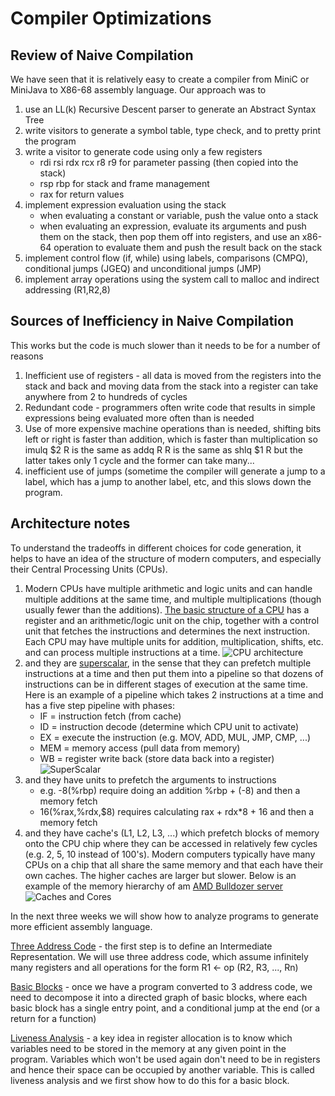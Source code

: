 # Compiler Optimizations

## Review of Naive Compilation
We have seen that it is relatively easy to create a compiler from MiniC or MiniJava to
X86-68 assembly language. Our approach was to
1. use an LL(k) Recursive Descent parser to generate an Abstract Syntax Tree
2. write visitors to generate a symbol table, type check, and to pretty print the program
3. write a visitor to generate code using only a few registers
   * rdi rsi rdx rcx r8 r9    for parameter passing (then copied into the stack)
   * rsp rbp for stack and frame management
   * rax for return values
4. implement expression evaluation using the stack
   * when evaluating a constant or variable, push the value onto a stack
   * when evaluating an expression, evaluate its arguments and push them on the stack,
     then pop them off into registers, and use an x86-64 operation to evaluate them
     and push the result back on the stack
5. implement control flow (if, while) using labels, comparisons (CMPQ),
   conditional jumps (JGEQ) and unconditional jumps (JMP)
6. implement array operations using the system call to malloc and indirect addressing (R1,R2,8)

## Sources of Inefficiency in Naive Compilation
This works but the code is much slower than it needs to be for a number of reasons
1. Inefficient use of registers - all data is moved from the registers into the stack and back
   and moving data from the stack into a register can take anywhere from 2 to hundreds of cycles
2. Redundant code - programmers often write code that results in simple expressions being evaluated
   more often than is needed
3. Use of more expensive machine operations than is needed, shifting bits left or right
   is faster than addition, which is faster than multiplication so
   imulq $2 R is the same as addq R R is the same as shlq $1 R but the latter takes only 1 cycle
   and the former can take many...
4. inefficient use of jumps  (sometime the compiler will generate a jump to a label,
   which has a jump to another label, etc, and this slows down the program.

## Architecture notes
To understand the tradeoffs in different choices for code generation, it helps to have an 
idea of the structure of modern computers, and especially their Central Processing Units (CPUs).
1. Modern CPUs have multiple arithmetic and logic units and can handle multiple additions
   at the same time, and multiple multiplications (though usually fewer than the additions).
   [The basic structure of a CPU](https://en.wikipedia.org/wiki/Central_processing_unit) has a register and an arithmetic/logic unit on the chip, together with a control unit that fetches the
   instructions and determines the next instruction. Each CPU may have multiple units for addition,
   multiplication, shifts, etc. and can process multiple instructions at a time.
   ![CPU architecture](https://upload.wikimedia.org/wikipedia/commons/3/3a/ABasicComputer.svg)
3. and they are [superscalar](https://en.wikipedia.org/wiki/Superscalar_processor),
   in the sense that they can prefetch multiple instructions at a time
   and then put them into a pipeline so that dozens of instructions can be in different stages of
   execution at the same time.  Here is an example of a pipeline which takes 2 instructions
   at a time and has a five step pipeline with phases:
   * IF = instruction fetch (from cache)
   * ID = instruction decode (determine which CPU unit to activate)
   * EX = execute the instruction (e.g. MOV, ADD, MUL, JMP, CMP, ...)
   * MEM = memory access (pull data from memory)
   * WB = register write back (store data back into a register)
   ![SuperScalar](https://upload.wikimedia.org/wikipedia/commons/4/46/Superscalarpipeline.svg)
5. and they have units to prefetch the arguments to instructions
   * e.g.  -8(%rbp) require doing an addition %rbp + (-8) and then a memory fetch
   * 16(%rax,%rdx,$8) requires calculating rax + rdx*8 + 16 and then a memory fetch
6. and they have cache's (L1, L2, L3, ...) which prefetch blocks of memory onto the CPU chip
   where they can be accessed in relatively few cycles (e.g. 2, 5, 10 instead of 100's).
   Modern computers typically have many CPUs on a chip that all share the same memory
   and that each have their own caches. The higher caches are larger but slower.
   Below is an example of the memory hierarchy of am [AMD Bulldozer server](https://en.wikipedia.org/wiki/CPU_cache)
   ![Caches and Cores](https://upload.wikimedia.org/wikipedia/commons/9/95/Hwloc.png)


In the next three weeks we will show how to analyze programs to generate more efficient assembly
language. 

[Three Address Code](ThreeAddressCode.md) - the first step is to define an Intermediate Representation. We will use three address code, which assume infinitely many registers
and all operations for the form R1 <- op (R2, R3, ..., Rn)


[Basic Blocks](BasicBlocks.md) - once we have a program converted to 3 address code, we
need to decompose it into a directed graph of basic blocks, where each basic block has
a single entry point, and a conditional jump at the end (or a return for a function)

[Liveness Analysis](LivenessAnalysis.md) - a key idea in register allocation is to know which
variables need to be stored in the memory at any given point in the program. Variables which won't be used again don't need to be in registers and hence their space can be occupied by another variable.  This is called liveness analysis and we first show how to do this for a basic block.


